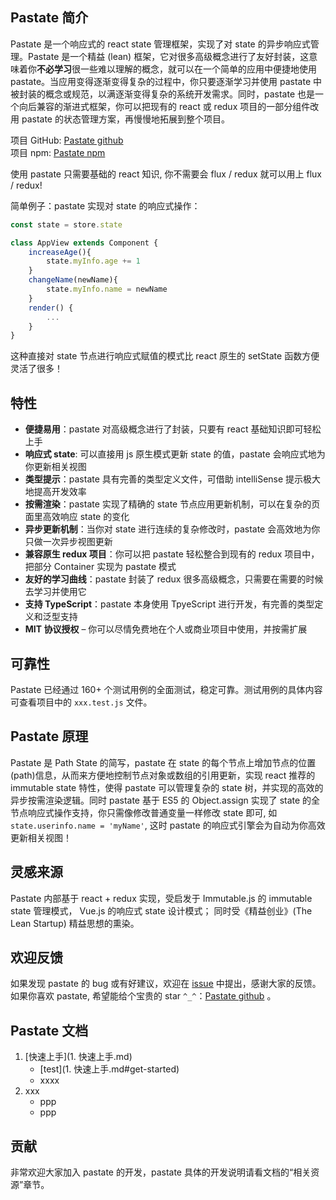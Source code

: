 ## Pastate 简介
Pastate 是一个响应式的 react state 管理框架，实现了对 state 的异步响应式管理。Pastate 是一个精益 (lean) 框架，它对很多高级概念进行了友好封装，这意味着你**不必学习**很一些难以理解的概念，就可以在一个简单的应用中便捷地使用 pastate。当应用变得逐渐变得复杂的过程中，你只要逐渐学习并使用 pastate 中被封装的概念或规范，以满逐渐变得复杂的系统开发需求。同时，pastate 也是一个向后兼容的渐进式框架，你可以把现有的 react 或 redux 项目的一部分组件改用 pastate 的状态管理方案，再慢慢地拓展到整个项目。 

项目 GitHub: [Pastate github](https://github.com/BirdLeeSCUT/pastate)  
项目 npm: [Pastate npm](https://www.npmjs.com/package/pastate) 

使用 pastate 只需要基础的 react 知识, 你不需要会 flux / redux 就可以用上 flux / redux!

简单例子：pastate 实现对 state 的响应式操作：    
```javascript
const state = store.state

class AppView extends Component {
    increaseAge(){
        state.myInfo.age += 1
    }
    changeName(newName){
        state.myInfo.name = newName
    }
    render() {
        ...
    }
}
```
这种直接对 state 节点进行响应式赋值的模式比 react 原生的 setState 函数方便灵活了很多！

## 特性
- **便捷易用**：pastate 对高级概念进行了封装，只要有 react 基础知识即可轻松上手
- **响应式 state**: 可以直接用 js 原生模式更新 state 的值，pastate 会响应式地为你更新相关视图
- **类型提示**：pastate 具有完善的类型定义文件，可借助 intelliSense 提示极大地提高开发效率
- **按需渲染**：pastate 实现了精确的 state 节点应用更新机制，可以在复杂的页面里高效响应 state 的变化
- **异步更新机制**：当你对 state 进行连续的复杂修改时，pastate 会高效地为你只做一次异步视图更新
- **兼容原生 redux 项目**：你可以把 pastate 轻松整合到现有的 redux 项目中，把部分 Container 实现为 pastate 模式
- **友好的学习曲线**：pastate 封装了 redux 很多高级概念，只需要在需要的时候去学习并使用它 
- **支持 TypeScript**：pastate 本身使用 TpyeScript 进行开发，有完善的类型定义和泛型支持
- **MIT 协议授权** – 你可以尽情免费地在个人或商业项目中使用，并按需扩展

## 可靠性
Pastate 已经通过 160+ 个测试用例的全面测试，稳定可靠。测试用例的具体内容可查看项目中的 `xxx.test.js` 文件。

## Pastate 原理
Pastate 是 Path State 的简写，pastate 在 state 的每个节点上增加节点的位置(path)信息，从而来方便地控制节点对象或数组的引用更新，实现 react 推荐的 immutable state 特性，使得 pastate 可以管理复杂的 state 树，并实现的高效的异步按需渲染逻辑。同时 pastate 基于 ES5 的 Object.assign 实现了 state 的全节点响应式操作支持，你只需像修改普通变量一样修改 state 即可, 如 `state.userinfo.name = 'myName'`, 这时 pastate 的响应式引擎会为自动为你高效更新相关视图！

## 灵感来源
Pastate 内部基于 react + redux 实现，受启发于 Immutable.js 的 immutable state 管理模式， Vue.js 的响应式 state 设计模式； 同时受《精益创业》(The Lean Startup) 精益思想的熏染。

## 欢迎反馈
如果发现 pastate 的 bug 或有好建议，欢迎在 [issue]() 中提出，感谢大家的反馈。如果你喜欢 pastate, 希望能给个宝贵的 star `^_^`：[Pastate github](https://github.com/BirdLeeSCUT/pastate) 。

## Pastate 文档

1. [快速上手](1. 快速上手.md)
    - [test](1. 快速上手.md#get-started)
    - xxxx
2. xxx
    - ppp
    - ppp

## 贡献
非常欢迎大家加入 pastate 的开发，pastate 具体的开发说明请看文档的“相关资源”章节。